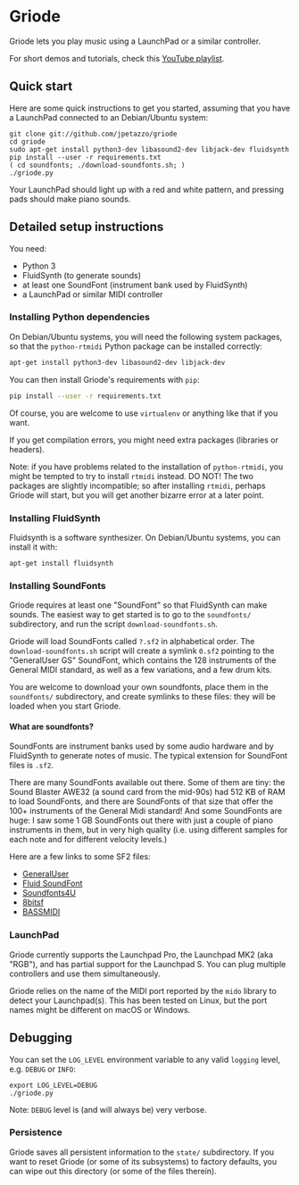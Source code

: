 # Griode

Griode lets you play music using a LaunchPad or a similar controller.

For short demos and tutorials, check this [YouTube playlist](https://www.youtube.com/playlist?list=PLBAFXs0YjviK9PzKnr3MDsRU6YAJgeH1K).


## Quick start

Here are some quick instructions to get you started, assuming that you
have a LaunchPad connected to an Debian/Ubuntu system:

```
git clone git://github.com/jpetazzo/griode
cd griode
sudo apt-get install python3-dev libasound2-dev libjack-dev fluidsynth
pip install --user -r requirements.txt
( cd soundfonts; ./download-soundfonts.sh; )
./griode.py
```

Your LaunchPad should light up with a red and white pattern, and pressing
pads should make piano sounds.


## Detailed setup instructions

You need:

- Python 3
- FluidSynth (to generate sounds)
- at least one SoundFont (instrument bank used by FluidSynth)
- a LaunchPad or similar MIDI controller


### Installing Python dependencies

On Debian/Ubuntu systems, you will need the following system packages,
so that the `python-rtmidi` Python package can be installed correctly:

```bash
apt-get install python3-dev libasound2-dev libjack-dev
```

You can then install Griode's requirements with `pip`:

```bash
pip install --user -r requirements.txt
```

Of course, you are welcome to use `virtualenv` or anything like that
if you want.

If you get compilation errors, you might need extra packages (libraries or headers).

Note: if you have problems related to the installation of `python-rtmidi`,
you might be tempted to try to install `rtmidi` instead. DO NOT! The two
packages are slightly incompatible; so after installing `rtmidi`, perhaps
Griode will start, but you will get another bizarre error at a later point.


### Installing FluidSynth

Fluidsynth is a software synthesizer. On Debian/Ubuntu systems, you
can install it with:

```
apt-get install fluidsynth
```


### Installing SoundFonts

Griode requires at least one "SoundFont" so that FluidSynth can make
sounds. The easiest way to get started is to go to the `soundfonts/`
subdirectory, and run the script `download-soundfonts.sh`.

Griode will load SoundFonts called `?.sf2` in alphabetical order.
The `download-soundfonts.sh` script will create a symlink `0.sf2`
pointing to the "GeneralUser GS" SoundFont, which contains the
128 instruments of the General MIDI standard, as well as a few
variations, and a few drum kits.

You are welcome to download your own soundfonts, place them in
the `soundfonts/` subdirectory, and create symlinks to these files:
they will be loaded when you start Griode.


#### What are soundfonts?

SoundFonts are instrument banks used by some audio hardware and by FluidSynth
to generate notes of music. The typical extension for SoundFont files is `.sf2`.

There are many SoundFonts available out there.
Some of them are tiny: the Sound Blaster AWE32 (a sound card from the mid-90s)
had 512 KB of RAM to load SoundFonts, and there are SoundFonts of that size
that offer the 100+ instruments of the General Midi standard! And some
SoundFonts are huge: I saw some 1 GB SoundFonts out there with just a couple
of piano instruments in them, but in very high quality (i.e. using different
samples for each note and for different velocity levels.)

Here are a few links to some SF2 files:
- [GeneralUser](http://www.schristiancollins.com/generaluser.php)
- [Fluid SoundFont](https://packages.debian.org/source/sid/fluid-soundfont)
- [Soundfonts4U](https://sites.google.com/site/soundfonts4u/)
- [8bitsf](https://musical-artifacts.com/artifacts/23/8bitsf.SF2)
- [BASSMIDI](https://kode54.net/bassmididrv/BASSMIDI_Driver_Installation_and_Configuration.htm)


### LaunchPad

Griode currently supports the Launchpad Pro, the Launchpad MK2 (aka "RGB"),
and has partial support for the Launchpad S. You can plug multiple
controllers and use them simultaneously.

Griode relies on the name of the MIDI port reported by the `mido` library
to detect your Launchpad(s). This has been tested on Linux, but the port
names might be different on macOS or Windows.


## Debugging

You can set the `LOG_LEVEL` environment variable to any valid `logging`
level, e.g. `DEBUG` or `INFO`:

```
export LOG_LEVEL=DEBUG
./griode.py
```

Note: `DEBUG` level is (and will always be) very verbose.


### Persistence

Griode saves all persistent information to the `state/` subdirectory.
If you want to reset Griode (or some of its subsystems) to factory defaults,
you can wipe out this directory (or some of the files therein).


